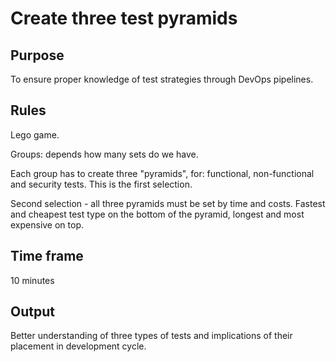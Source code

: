 # Create three test pyramids

## Purpose

To ensure proper knowledge of test strategies through DevOps pipelines.

## Rules

Lego game.

Groups: depends how many sets do we have.

Each group has to create three "pyramids", for: functional, non-functional and security tests. This is the first selection.

Second selection - all three pyramids must be set by time and costs. Fastest and cheapest test type on the bottom of the pyramid, longest and most expensive on top.

## Time frame

10 minutes

## Output

Better understanding of three types of tests and implications of their placement in development cycle.
